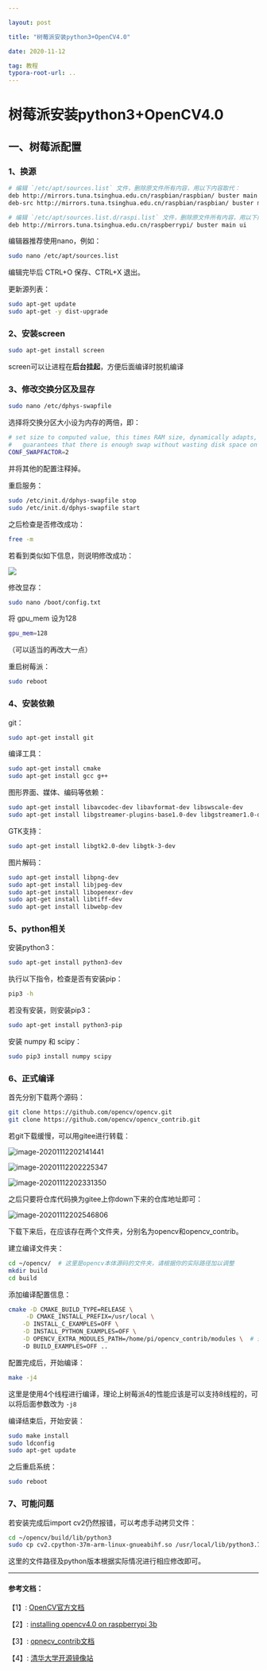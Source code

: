 ```yaml
---

layout: post

title: "树莓派安装python3+OpenCV4.0"

date: 2020-11-12

tag: 教程
typora-root-url: ..
---
```


# 树莓派安装python3+OpenCV4.0



## 一、树莓派配置

### 1、换源

```bash
# 编辑 `/etc/apt/sources.list` 文件，删除原文件所有内容，用以下内容取代：
deb http://mirrors.tuna.tsinghua.edu.cn/raspbian/raspbian/ buster main non-free contrib rpi
deb-src http://mirrors.tuna.tsinghua.edu.cn/raspbian/raspbian/ buster main non-free contrib rpi

# 编辑 `/etc/apt/sources.list.d/raspi.list` 文件，删除原文件所有内容，用以下内容取代：
deb http://mirrors.tuna.tsinghua.edu.cn/raspberrypi/ buster main ui
```

编辑器推荐使用nano，例如：

```bash
sudo nano /etc/apt/sources.list
```

编辑完毕后 CTRL+O 保存、CTRL+X 退出。

更新源列表：

```bash
sudo apt-get update
sudo apt-get -y dist-upgrade
```



### 2、安装screen

```bash
sudo apt-get install screen
```

screen可以让进程在**后台挂起**，方便后面编译时脱机编译



### 3、修改交换分区及显存

```bash
sudo nano /etc/dphys-swapfile
```

选择将交换分区大小设为内存的两倍，即：

```bash
# set size to computed value, this times RAM size, dynamically adapts,
#   guarantees that there is enough swap without wasting disk space on excess
CONF_SWAPFACTOR=2
```

并将其他的配置注释掉。

重启服务：

```bash
sudo /etc/init.d/dphys-swapfile stop
sudo /etc/init.d/dphys-swapfile start
```

之后检查是否修改成功：

```bash
free -m
```

若看到类似如下信息，则说明修改成功：

![](/images/posts/picv/Screen-Shot-2018-11-21-at-1.16.59-PM.png)



修改显存：

```bash
sudo nano /boot/config.txt
```

将 gpu_mem 设为128

```bash
gpu_mem=128
```

（可以适当的再改大一点）

重启树莓派：

```bash
sudo reboot
```



### 4、安装依赖

git：

```bash
sudo apt-get install git
```

编译工具：

```bash
sudo apt-get install cmake
sudo apt-get install gcc g++
```

图形界面、媒体、编码等依赖：

```bash
sudo apt-get install libavcodec-dev libavformat-dev libswscale-dev
sudo apt-get install libgstreamer-plugins-base1.0-dev libgstreamer1.0-dev
```

GTK支持：

```bash
sudo apt-get install libgtk2.0-dev libgtk-3-dev
```

图片解码：

```bash
sudo apt-get install libpng-dev
sudo apt-get install libjpeg-dev
sudo apt-get install libopenexr-dev
sudo apt-get install libtiff-dev
sudo apt-get install libwebp-dev
```



### 5、python相关

安装python3：

```bash
sudo apt-get install python3-dev
```

执行以下指令，检查是否有安装pip：

```bash
pip3 -h
```

若没有安装，则安装pip3：

```bash
sudo apt-get install python3-pip
```

安装 numpy 和 scipy：

```bash
sudo pip3 install numpy scipy
```



### 6、正式编译

首先分别下载两个源码：

```bash
git clone https://github.com/opencv/opencv.git
git clone https://github.com/opencv/opencv_contrib.git
```

若git下载缓慢，可以用gitee进行转载：

![image-20201112202141441](/images/posts/picv/image-20201112202141441.png)

![image-20201112202225347](/images/posts/picv/image-20201112202225347.png)

![image-20201112202331350](/images/posts/picv/image-20201112202331350.png)



之后只要将仓库代码换为gitee上你down下来的仓库地址即可：

![image-20201112202546806](/images/posts/picv/image-20201112202546806.png)



下载下来后，在应该存在两个文件夹，分别名为opencv和opencv_contrib。

建立编译文件夹：

```bash
cd ~/opencv/  # 这里是opencv本体源码的文件夹，请根据你的实际路径加以调整
mkdir build
cd build
```

添加编译配置信息：

```bash
cmake -D CMAKE_BUILD_TYPE=RELEASE \
	 -D CMAKE_INSTALL_PREFIX=/usr/local \
	-D INSTALL_C_EXAMPLES=OFF \
	-D INSTALL_PYTHON_EXAMPLES=OFF \
	-D OPENCV_EXTRA_MODULES_PATH=/home/pi/opencv_contrib/modules \  # 这里是contrib文件夹所在路径，请根据你的实际路径加以调整
	-D BUILD_EXAMPLES=OFF ..
```



配置完成后，开始编译：

```bash
make -j4
```

这里是使用4个线程进行编译，理论上树莓派4的性能应该是可以支持8线程的，可以将后面参数改为 `-j8`

编译结束后，开始安装：

```bash
sudo make install
sudo ldconfig
sudo apt-get update
```

之后重启系统：

```bash
sudo reboot
```



### 7、可能问题

若安装完成后import cv2仍然报错，可以考虑手动拷贝文件：

```bash
cd ~/opencv/build/lib/python3
sudo cp cv2.cpython-37m-arm-linux-gnueabihf.so /usr/local/lib/python3.7/dist-packages/cv2.so
```

这里的文件路径及python版本根据实际情况进行相应修改即可。



------

#### 参考文档：

【1】: [OpenCV官方文档](https://docs.opencv.org/master/d2/de6/tutorial_py_setup_in_ubuntu.html)

【2】: [installing opencv4.0 on raspberrypi 3b](https://www.alatortsev.com/installing-opencv-4-0-on-raspberry-pi-3-b/)

【3】: [opnecv_contrib文档](https://github.com/opencv/opencv_contrib)

【4】: [清华大学开源镜像站](https://mirrors.tuna.tsinghua.edu.cn/help/raspbian/)



